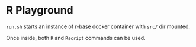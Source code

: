 # R Playground

`run.sh` starts an instance of [r-base](https://hub.docker.com/_/r-base) docker container with `src/` dir mounted.

Once inside, both `R` and `Rscript` commands can be used.
